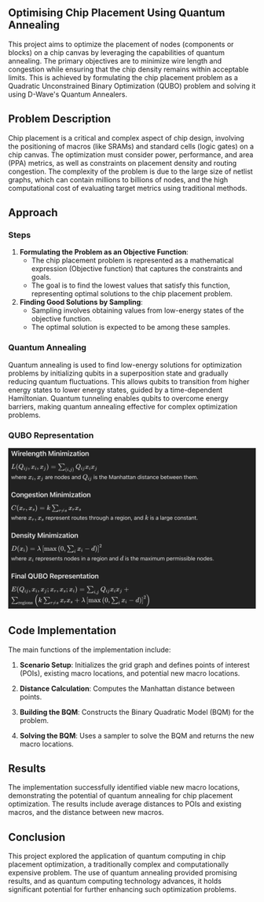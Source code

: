 ## Optimising Chip Placement Using Quantum Annealing
This project aims to optimize the placement of nodes (components or blocks) on a chip canvas by leveraging the capabilities of quantum annealing. The primary objectives are to minimize wire length and congestion while ensuring that the chip density remains within acceptable limits. This is achieved by formulating the chip placement problem as a Quadratic Unconstrained Binary Optimization (QUBO) problem and solving it using D-Wave's Quantum Annealers.

## Problem Description
Chip placement is a critical and complex aspect of chip design, involving the positioning of macros (like SRAMs) and standard cells (logic gates) on a chip canvas. The optimization must consider power, performance, and area (PPA) metrics, as well as constraints on placement density and routing congestion. The complexity of the problem is due to the large size of netlist graphs, which can contain millions to billions of nodes, and the high computational cost of evaluating target metrics using traditional methods.

## Approach
### Steps
1. **Formulating the Problem as an Objective Function**:
   - The chip placement problem is represented as a mathematical expression (Objective function) that captures the constraints and goals.
   - The goal is to find the lowest values that satisfy this function, representing optimal solutions to the chip placement problem.
2. **Finding Good Solutions by Sampling**:
   - Sampling involves obtaining values from low-energy states of the objective function.
   - The optimal solution is expected to be among these samples.

### Quantum Annealing
Quantum annealing is used to find low-energy solutions for optimization problems by initializing qubits in a superposition state and gradually reducing quantum fluctuations. This allows qubits to transition from higher energy states to lower energy states, guided by a time-dependent Hamiltonian. Quantum tunneling enables qubits to overcome energy barriers, making quantum annealing effective for complex optimization problems.

### QUBO Representation

![Alt text](https://github.com/thetushargoyal/quantum-computing-project/blob/main/formulation.png)

## Code Implementation
The main functions of the implementation include:

1. **Scenario Setup**:
   Initializes the grid graph and defines points of interest (POIs), existing macro locations, and potential new macro locations.

2. **Distance Calculation**:
   Computes the Manhattan distance between points.

3. **Building the BQM**:
   Constructs the Binary Quadratic Model (BQM) for the problem.

4. **Solving the BQM**:
   Uses a sampler to solve the BQM and returns the new macro locations.

## Results
The implementation successfully identified viable new macro locations, demonstrating the potential of quantum annealing for chip placement optimization. The results include average distances to POIs and existing macros, and the distance between new macros.

## Conclusion
This project explored the application of quantum computing in chip placement optimization, a traditionally complex and computationally expensive problem. The use of quantum annealing provided promising results, and as quantum computing technology advances, it holds significant potential for further enhancing such optimization problems.
